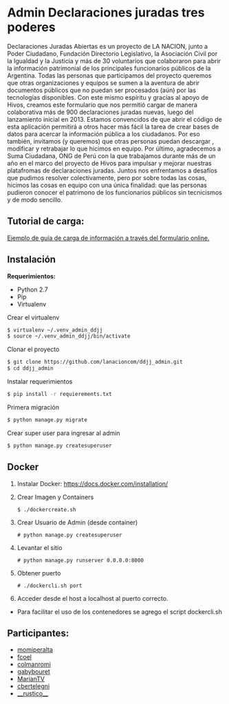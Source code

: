 # Admin Declaraciones juradas tres poderes

Declaraciones Juradas Abiertas es un proyecto de LA NACION, junto a Poder Ciudadano, Fundación Directorio Legislativo, la Asociación Civil por la Igualdad y la Justicia y más de 30 voluntarios que colaboraron para abrir la información patrimonial de los principales funcionarios públicos de la Argentina.
Todas las personas que participamos del proyecto queremos que otras organizaciones y equipos se sumen a la aventura de abrir documentos públicos que no puedan ser procesados (aún) por las tecnologías disponibles. Con este mismo espíritu y gracias al apoyo de Hivos, creamos este formulario que nos permitió cargar de manera colaborativa más de 900 declaraciones juradas nuevas, luego del lanzamiento inicial en 2013.
Estamos convencidos de que abrir el código de esta aplicación permitirá a otros hacer más fácil la tarea de crear bases de datos para acercar la información pública a los ciudadanos. Por eso también, invitamos (y queremos) que otras personas puedan descargar , modificar y retrabajar lo que hicimos en equipo.
Por último, agradecemos a Suma Ciudadana, ONG de Perú con la que trabajamos durante más de un año en el marco del proyecto de Hivos para impulsar y mejorar nuestras platafromas de declaraciones juradas. Juntos nos enfrentamos a desafíos que pudimos resolver colectivamente, pero por sobre todas las cosas, hicimos las cosas en equipo con una única finalidad: que las personas pudieron conocer el patrimono de los funcionarios públicos sin tecnicismos y de modo sencillo.


## Tutorial de carga:

[Ejemplo de guía de carga de información a través del formulario online.](https://docs.google.com/document/d/1f0aUuqtxJAVwy-vQJY6NtJ28lPILDoET8X0cQf4JGEY/edit)

## Instalación

**Requerimientos:** 

* Python 2.7
* Pip
* Virtualenv

Crear el virtualenv

```bash
$ virtualenv ~/.venv_admin_ddjj
$ source ~/.venv_admin_ddjj/bin/activate
```

Clonar el proyecto

```bash
$ git clone https://github.com/lanacioncom/ddjj_admin.git
$ cd ddjj_admin
```

Instalar requerimientos

```bash
$ pip install -r requierements.txt
```

Primera migración

```bash
$ python manage.py migrate
```

Crear super user para ingresar al admin

```bash
$ python manage.py createsuperuser
```


## Docker

1. Instalar Docker: https://docs.docker.com/installation/
2. Crear Imagen y Containers
    
    `$ ./dockercreate.sh`

3. Crear Usuario de Admin (desde container)
    
    `# python manage.py createsuperuser`

4. Levantar el sitio
    
    `# python manage.py runserver 0.0.0.0:8000`

5. Obtener puerto

    `# ./dockercli.sh port`
    
6. Acceder desde el host a localhost al puerto correcto.

* Para facilitar el uso de los contenedores se agrego el script dockercli.sh

## Participantes:

* [momiperalta]
* [fcoel]
* [colmanromi]
* [gabybouret]
* [MarianTV]
* [cbertelegni]
* [\_\_rustico\_\_]



[colmanromi]:https://twitter.com/colmanromi
[gabybouret]:https://twitter.com/gabybouret
[momiperalta]:https://twitter.com/momiperalta
[fcoel]:https://twitter.com/fcoel
[MarianTV]:https://twitter.com/MarianTV
[cbertelegni]:https://twitter.com/cbertelegni
[\_\_rustico\_\_]:https://twitter.com/__rustico__
